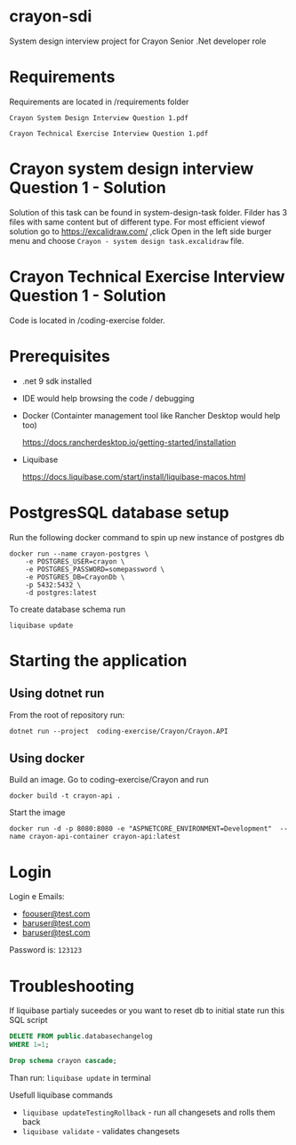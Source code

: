 # crayon-sdi
System design interview project for Crayon Senior .Net developer role

# Requirements
Requirements are located in /requirements folder

`Crayon System Design Interview Question 1.pdf`

`Crayon Technical Exercise Interview Question 1.pdf`

# Crayon system design interview Question 1 - Solution
Solution of this task can be found in system-design-task folder. Filder has 3 files with same content but of different type. For most efficient viewof solution go to https://excalidraw.com/ ,click Open in the left side burger menu and choose `Crayon - system design task.excalidraw` file.

# Crayon Technical Exercise Interview Question 1 - Solution
Code is located in /coding-exercise folder.


# Prerequisites
 - .net 9 sdk installed
 - IDE would help browsing the code / debugging
 - Docker (Containter management tool like Rancher Desktop would help too)
 
    https://docs.rancherdesktop.io/getting-started/installation

 - Liquibase

    https://docs.liquibase.com/start/install/liquibase-macos.html


# PostgresSQL database setup
Run the following docker command to spin up new instance of postgres db

```docker
docker run --name crayon-postgres \
    -e POSTGRES_USER=crayon \
    -e POSTGRES_PASSWORD=somepassword \
    -e POSTGRES_DB=CrayonDb \
    -p 5432:5432 \
    -d postgres:latest
```

To create database schema run
```
liquibase update
```

# Starting the application

## Using dotnet run
From the root of repository run:
```
dotnet run --project  coding-exercise/Crayon/Crayon.API
```


## Using docker

Build an image. Go to coding-exercise/Crayon and run 
```
docker build -t crayon-api .
```


Start the image
```
docker run -d -p 8080:8080 -e "ASPNETCORE_ENVIRONMENT=Development"  --name crayon-api-container crayon-api:latest
```


# Login
Login e
Emails:
- foouser@test.com
- baruser@test.com
- baruser@test.com

Password is: ```123123```



# Troubleshooting
If liquibase partialy suceedes or you want to reset db to initial state run this SQL script
```SQL
DELETE FROM public.databasechangelog	
WHERE 1=1;

Drop schema crayon cascade;
```
Than run: ```liquibase update``` in terminal


Usefull liquibase commands
-   ```liquibase updateTestingRollback``` - run all changesets and rolls them back
-   ```liquibase validate``` - validates changesets